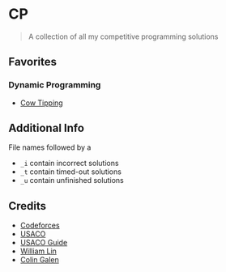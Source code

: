 # CP

> A collection of all my competitive programming solutions

## Favorites

### Dynamic Programming

- [Cow Tipping](https://github.com/mathletedev/cp/blob/main/USACO/689.cpp)

## Additional Info

File names followed by a
- `_i` contain incorrect solutions
- `_t` contain timed-out solutions
- `_u` contain unfinished solutions

## Credits

- [Codeforces](https://codeforces.com)
- [USACO](http://usaco.org)
- [USACO Guide](https://usaco.guide)
- [William Lin](https://www.youtube.com/channel/UCKuDLsO0Wwef53qdHPjbU2Q)
- [Colin Galen](https://www.youtube.com/c/ColinGalen)
